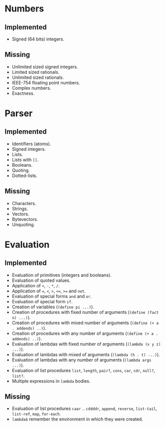 # Numbers

## Implemented

* Signed (64 bits) integers.

## Missing

* Unlimited sized signed integers.
* Limited sized rationals.
* Unlimited sized rationals.
* IEEE-754 floating point numbers.
* Complex numbers.
* Exactness.

# Parser

## Implemented

* Identifiers (atoms).
* Signed integers.
* Lists.
* Lists with `[]`.
* Booleans.
* Quoting.
* Dotted-lists.

## Missing

* Characters.
* Strings.
* Vectors.
* Bytevectors.
* Unquoting.

# Evaluation

## Implemented

* Evaluation of primitives (integers and booleans).
* Evaluation of quoted values.
* Application of `+`, `-`, `*`, `/`.
* Application of `=`, `<`, `>`, `<=`, `>=` and `not`.
* Evaluation of special forms `and` and `or`.
* Evaluation of special form `if`.
* Creation of variables (`(define pi ...)`).
* Creation of procedures with fixed number of arguments (`(define (fact n) ...)`).
* Creation of procedures with mixed number of arguments (`(define (+ a . addends) ..)`).
* Creation of procedures with any number of arguments (`(define (+ a . addends) ..)`).
* Evaluation of lambdas with fixed number of arguments (`(lambda (x y z) ...)`).
* Evaluation of lambdas with mixed of arguments (`(lambda (h . t) ...)`).
* Evaluation of lambdas with any number of arguments (`(lambda args ...)`).
* Evaluation of list procedures `list`, `length`, `pair?`, `cons`, `car`, `cdr`, `null?`, `list?`.
* Multiple expressions in `lambda` bodies.

## Missing

* Evaluation of list procedures `caar` .. `cddddr`, `append`, `reverse`, `list-tail`, `list-ref`, `map`, `for-each`.
* `lambda`s remember the environment in which they were created.
